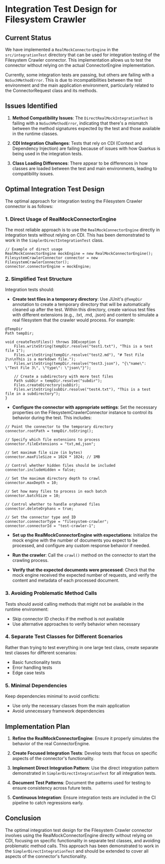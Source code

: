 # Integration Test Design for Filesystem Crawler

## Current Status

We have implemented a `RealMockConnectorEngine` in the `src/integrationTest` directory that can be used for integration testing of the Filesystem Crawler connector. This implementation allows us to test the connector without relying on the actual ConnectorEngine implementation.

Currently, some integration tests are passing, but others are failing with a `NoSuchMethodError`. This is due to incompatibilities between the test environment and the main application environment, particularly related to the ConnectorRequest class and its methods.

## Issues Identified

1. **Method Compatibility Issues**: The `DirectRealMockIntegrationTest` is failing with a `NoSuchMethodError`, indicating that there's a mismatch between the method signatures expected by the test and those available in the runtime classes.

2. **CDI Integration Challenges**: Tests that rely on CDI (Context and Dependency Injection) are failing because of issues with how Quarkus is being used in the integration tests.

3. **Class Loading Differences**: There appear to be differences in how classes are loaded between the test and main environments, leading to compatibility issues.

## Optimal Integration Test Design

The optimal approach for integration testing the Filesystem Crawler connector is as follows:

### 1. Direct Usage of RealMockConnectorEngine

The most reliable approach is to use the `RealMockConnectorEngine` directly in integration tests without relying on CDI. This has been demonstrated to work in the `SimplerDirectIntegrationTest` class.

```
// Example of direct usage
RealMockConnectorEngine mockEngine = new RealMockConnectorEngine();
FilesystemCrawlerConnector connector = new FilesystemCrawlerConnector();
connector.connectorEngine = mockEngine;
```

### 2. Simplified Test Structure

Integration tests should:
- **Create test files in a temporary directory**: Use JUnit's `@TempDir` annotation to create a temporary directory that will be automatically cleaned up after the test. Within this directory, create various test files with different extensions (e.g., .txt, .md, .json) and content to simulate a real filesystem that the crawler would process. For example:

```
@TempDir
Path tempDir;

void createTestFiles() throws IOException {
    Files.writeString(tempDir.resolve("test1.txt"), "This is a test file 1");
    Files.writeString(tempDir.resolve("test2.md"), "# Test File 2\n\nThis is a markdown file.");
    Files.writeString(tempDir.resolve("test3.json"), "{\"name\": \"Test File 3\", \"type\": \"json\"}");

    // Create a subdirectory with more test files
    Path subDir = tempDir.resolve("subdir");
    Files.createDirectory(subDir);
    Files.writeString(subDir.resolve("test4.txt"), "This is a test file in a subdirectory");
}
```

- **Configure the connector with appropriate settings**: Set the necessary properties on the FilesystemCrawlerConnector instance to control its behavior during the test. This includes:

```
// Point the connector to the temporary directory
connector.rootPath = tempDir.toString();

// Specify which file extensions to process
connector.fileExtensions = "txt,md,json";

// Set maximum file size (in bytes)
connector.maxFileSize = 1024 * 1024; // 1MB

// Control whether hidden files should be included
connector.includeHidden = false;

// Set the maximum directory depth to crawl
connector.maxDepth = 10;

// Set how many files to process in each batch
connector.batchSize = 10;

// Control whether to handle orphaned files
connector.deleteOrphans = true;

// Set the connector type and ID
connector.connectorType = "filesystem-crawler";
connector.connectorId = "test-crawler-1";
```

- **Set up the RealMockConnectorEngine with expectations**: Initialize the mock engine with the number of documents you expect to be processed, and configure any custom response behavior if needed.

- **Run the crawler**: Call the `crawl()` method on the connector to start the crawling process.

- **Verify that the expected documents were processed**: Check that the mock engine received the expected number of requests, and verify the content and metadata of each processed document.

### 3. Avoiding Problematic Method Calls

Tests should avoid calling methods that might not be available in the runtime environment:
- Skip connector ID checks if the method is not available
- Use alternative approaches to verify behavior when necessary

### 4. Separate Test Classes for Different Scenarios

Rather than trying to test everything in one large test class, create separate test classes for different scenarios:
- Basic functionality tests
- Error handling tests
- Edge case tests

### 5. Minimal Dependencies

Keep dependencies minimal to avoid conflicts:
- Use only the necessary classes from the main application
- Avoid unnecessary framework dependencies

## Implementation Plan

1. **Refine the RealMockConnectorEngine**: Ensure it properly simulates the behavior of the real ConnectorEngine.

2. **Create Focused Integration Tests**: Develop tests that focus on specific aspects of the connector's functionality.

3. **Implement Direct Integration Pattern**: Use the direct integration pattern demonstrated in `SimplerDirectIntegrationTest` for all integration tests.

4. **Document Test Patterns**: Document the patterns used for testing to ensure consistency across future tests.

5. **Continuous Integration**: Ensure integration tests are included in the CI pipeline to catch regressions early.

## Conclusion

The optimal integration test design for the Filesystem Crawler connector involves using the RealMockConnectorEngine directly without relying on CDI, focusing on specific functionality in separate test classes, and avoiding problematic method calls. This approach has been demonstrated to work in the `SimplerDirectIntegrationTest` and should be extended to cover all aspects of the connector's functionality.
